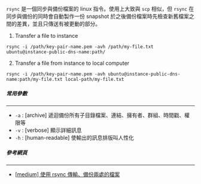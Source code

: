 
`rsync` 是一個同步與備份檔案的 linux 指令。使用上大致與 `scp` 相似，但 `rsync` 在同步與備份的同時會自動製作一份 snapshot 於之後備份檔案時先檢查新舊檔案之間的差異，並且只傳送有被更動的部分。
1. Transfer a file to instance
```shell
rsync -i /path/key-pair-name.pem -avh /path/my-file.txt ubuntu@instance-public-dns-name:path/
```
2. Transfer a file from instance to local computer
```shell
rsync -i /path/key-pair-name.pem -avh ubuntu@instance-public-dns-name:path/my-file.txt local-path/my-file.txt
```
##### 常用參數
---
- `-a` : [archive] 遞迴備份所有子目錄檔案、連結、擁有者、群組、時間戳、權限等
- `-v` : [verbose] 顯示詳細訊息
- `-h` : [human-readable] 使輸出的訊息排版叫人性化
##### 參考網頁
---
- [[medium] 使用 rsync 傳輸、備份兩處的檔案](https://medium.com/%E4%B8%80%E5%80%8B%E5%B0%8F%E5%B0%8F%E5%B7%A5%E7%A8%8B%E5%B8%AB%E7%9A%84%E9%9A%A8%E6%89%8B%E7%AD%86%E8%A8%98/linux-%E4%BD%BF%E7%94%A8-rsync-%E5%82%B3%E8%BC%B8-%E5%82%99%E4%BB%BD%E5%85%A9%E8%99%95%E7%9A%84%E6%AA%94%E6%A1%88-ea167b1a175c)
